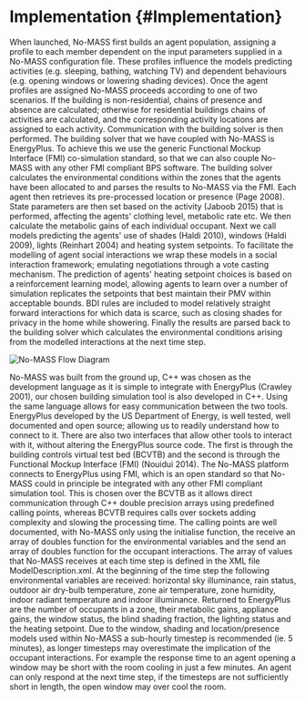 # Implementation                       {#Implementation}

When launched, No-MASS first builds an agent population, assigning a profile to each member dependent on the input parameters supplied in a No-MASS configuration file.
These profiles influence the models predicting activities (e.g. sleeping, bathing, watching TV) and dependent behaviours (e.g. opening windows or lowering shading devices).
Once the agent profiles are assigned No-MASS proceeds according to one of two scenarios.
If the building is non-residential, chains of presence and absence are calculated; otherwise for residential buildings chains of activities are calculated, and the corresponding activity locations are assigned to each activity.
Communication with the building solver is then performed.
The building solver that we have coupled with No-MASS is EnergyPlus.
To achieve this we use the generic Functional Mockup Interface (FMI) co-simulation standard, so that we can also couple No-MASS with any other FMI compliant BPS software.
The building solver calculates the environmental conditions within the zones that the agents have been allocated to and parses the results to No-MASS via the FMI.
Each agent then retrieves its pre-processed location or presence (Page 2008).
State parameters are then set based on the activity (Jaboob 2015) that is performed, affecting the agents' clothing level, metabolic rate etc.
We then calculate the metabolic gains of each individual occupant.
Next we call models predicting the agents' use of shades (Haldi 2010), windows (Haldi 2009), lights (Reinhart 2004) and heating system setpoints.
To facilitate the modelling of agent social interactions we wrap these models in a social interaction framework; emulating negotiations through a vote casting mechanism.
The prediction of agents' heating setpoint choices is based on a reinforcement learning model, allowing agents to learn over a number of simulation replicates the setpoints that best maintain their PMV within acceptable bounds.
BDI rules are included to model relatively straight forward interactions for which data is scarce, such as closing shades for privacy in the home while showering.
Finally the results are parsed back to the building solver which calculates the environmental conditions arising from the modelled interactions at the next time step.


![No-MASS Flow Diagram](FlowDiagramExistingModelsIncluded.png "No-MASS Flow Diagram")

No-MASS was built from the ground up, C++ was chosen as the development language as it is simple to integrate with EnergyPlus (Crawley 2001), our chosen building simulation tool is also developed in C++.
Using the same language allows for easy communication between the two tools.
EnergyPlus developed by the US Department of Energy, is well tested, well documented and open source; allowing us to readily understand how to connect to it.
There are also two interfaces that allow other tools to interact with it, without altering the EnergyPlus source code.
The first is through the building controls virtual test bed (BCVTB) and the second is through the Functional Mockup Interface (FMI) (Nouidui 2014).
The No-MASS platform connects to EnergyPlus using FMI, which is an open standard so that No-MASS could in principle be integrated with any other FMI compliant simulation tool.
This is chosen over the BCVTB as it allows direct communication through C++ double precision arrays using predefined calling points, whereas BCVTB requires calls over sockets adding complexity and slowing the processing time.
The calling points are well documented, with No-MASS only using the initialise function, the receive an array of doubles function for the environmental variables and the send an array of doubles function for the occupant interactions.
The array of values that No-MASS receives at each time step is defined in the XML file ModelDescription.xml.
At the beginning of the time step the following environmental variables are received: horizontal sky illuminance, rain status, outdoor air dry-bulb temperature, zone air temperature, zone humidity, indoor radiant temperature and indoor illuminance.
Returned to EnergyPlus are the number of occupants in a zone, their metabolic gains, appliance gains, the window status, the blind shading fraction, the lighting status and the heating setpoint.
Due to the window, shading and location/presence models used within No-MASS a sub-hourly timestep is recommended (ie. 5 minutes), as longer timesteps may overestimate the implication of the occupant interactions.
For example the response time to an agent opening a window may be short with the room cooling in just a few minutes.
An agent can only respond at the next time step, if the timesteps are not sufficiently short in length, the open window may over cool the room.
